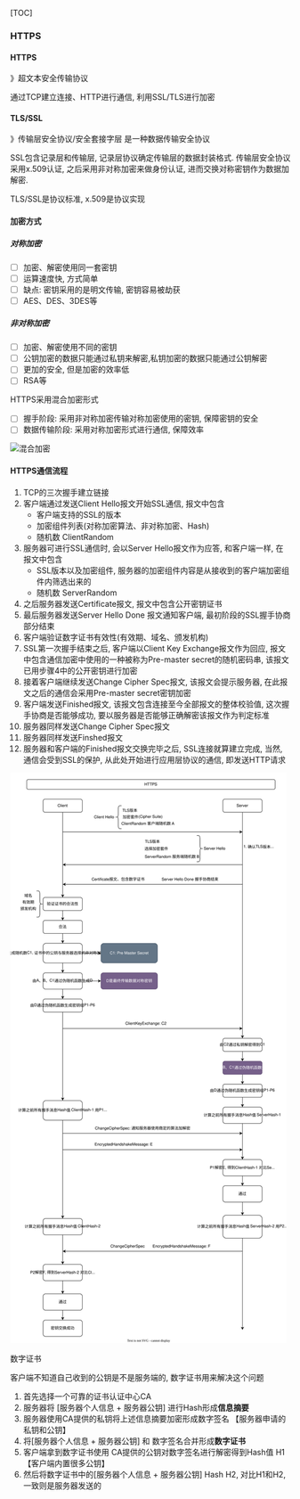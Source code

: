 [TOC]

### HTTPS

#### HTTPS

》超文本安全传输协议

通过TCP建立连接、HTTP进行通信, 利用SSL/TLS进行加密

#### TLS/SSL

》传输层安全协议/安全套接字层 是一种数据传输安全协议

SSL包含记录层和传输层, 记录层协议确定传输层的数据封装格式. 传输层安全协议采用x.509认证, 之后采用非对称加密来做身份认证, 进而交换对称密钥作为数据加解密. 

TLS/SSL是协议标准, x.509是协议实现

#### 加密方式

##### 对称加密

- [ ] 加密、解密使用同一套密钥
- [ ] 运算速度快, 方式简单 
- [ ] 缺点: 密钥采用的是明文传输, 密钥容易被劫获
- [ ] AES、DES、3DES等

##### 非对称加密

- [ ] 加密、解密使用不同的密钥
- [ ] 公钥加密的数据只能通过私钥来解密,私钥加密的数据只能通过公钥解密
- [ ] 更加的安全, 但是加密的效率低
- [ ] RSA等

HTTPS采用混合加密形式

- [ ] 握手阶段: 采用非对称加密传输对称加密使用的密钥, 保障密钥的安全
- [ ] 数据传输阶段: 采用对称加密形式进行通信, 保障效率

![混合加密](/Users/admin/Documents/otherSpace/Onism/12-面试/00-计算机基础/images/混合加密.svg)

#### HTTPS通信流程

1.  TCP的三次握手建立链接
2.  客户端通过发送Client Hello报文开始SSL通信, 报文中包含
    * 客户端支持的SSL的版本
    * 加密组件列表(对称加密算法、非对称加密、Hash)
    * 随机数 ClientRandom
3.  服务器可进行SSL通信时, 会以Server Hello报文作为应答, 和客户端一样, 在报文中包含
    * SSL版本以及加密组件, 服务器的加密组件内容是从接收到的客户端加密组件内筛选出来的
    * 随机数 ServerRandom
4.  之后服务器发送Certificate报文, 报文中包含公开密钥证书
5.  最后服务器发送Server Hello Done 报文通知客户端, 最初阶段的SSL握手协商部分结束
6.  客户端验证数字证书有效性(有效期、域名、颁发机构)
7.  SSL第一次握手结束之后, 客户端以Client Key Exchange报文作为回应, 报文中包含通信加密中使用的一种被称为Pre-master secret的随机密码串, 该报文已用步骤4中的公开密钥进行加密
8.  接着客户端继续发送Change Cipher Spec报文, 该报文会提示服务器, 在此报文之后的通信会采用Pre-master secret密钥加密
9.  客户端发送Finished报文, 该报文包含连接至今全部报文的整体校验值, 这次握手协商是否能够成功, 要以服务器是否能够正确解密该报文作为判定标准
10.  服务器同样发送Change Cipher Spec报文
11.  服务器同样发送Finshed报文
12.  服务器和客户端的Finished报文交换完毕之后, SSL连接就算建立完成, 当然, 通信会受到SSL的保护, 从此处开始进行应用层协议的通信, 即发送HTTP请求

![HTTPS](./images/HTTPS.svg)

数字证书

客户端不知道自己收到的公钥是不是服务端的, 数字证书用来解决这个问题

1.  首先选择一个可靠的证书认证中心CA
2.  服务器将 [服务器个人信息 + 服务器公钥] 进行Hash形成**信息摘要**
3.  服务器使用CA提供的私钥将上述信息摘要加密形成数字签名 【服务器申请的私钥和公钥】
4.  将[服务器个人信息 + 服务器公钥] 和 数字签名合并形成**数字证书**
5.  客户端拿到数字证书使用 CA提供的公钥对数字签名进行解密得到Hash值 H1【客户端内置很多公钥】
6.  然后将数字证书中的[服务器个人信息 + 服务器公钥] Hash H2,  对比H1和H2, 一致则是服务器发送的
